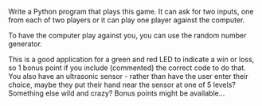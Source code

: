 Write a Python program that plays this game. It can ask for two inputs, one from each of two players or it can play one player against the computer.

To have the computer play against you, you can use the random number generator.

This is a good application for a green and red LED to indicate a win or loss, so 1 bonus point if you include (commented) the correct code to do that. You also have an ultrasonic sensor - rather than have the user enter their choice, maybe they put their hand near the sensor at one of 5 levels? Something else wild and crazy? Bonus points might be available...